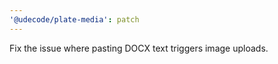 ```yaml
---
'@udecode/plate-media': patch
---
```


Fix the issue where pasting DOCX text triggers image uploads.

